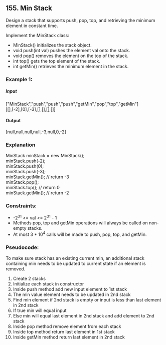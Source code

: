## 155. Min Stack

Design a stack that supports push, pop, top, and retrieving the minimum element in constant time.

Implement the MinStack class:

- MinStack() initializes the stack object.
- void push(int val) pushes the element val onto the stack.
- void pop() removes the element on the top of the stack.
- int top() gets the top element of the stack.
- int getMin() retrieves the minimum element in the stack.

### Example 1:

##### Input

["MinStack","push","push","push","getMin","pop","top","getMin"]\
[[],[-2],[0],[-3],[],[],[],[]]

#### Output

[null,null,null,null,-3,null,0,-2]

### Explanation

MinStack minStack = new MinStack();\
minStack.push(-2);\
minStack.push(0);\
minStack.push(-3);\
minStack.getMin(); // return -3\
minStack.pop();\
minStack.top();    // return 0\
minStack.getMin(); // return -2

### Constraints:

- -2<sup>31</sup> <= val <= 2<sup>31</sup> - 1
- Methods pop, top and getMin operations will always be called on non-empty stacks.
- At most 3 * 10<sup>4</sup> calls will be made to push, pop, top, and getMin.


### Pseudocode:

To make sure stack has an existing current min, an additional stack 
containing min needs to be updated to current state if an element is removed.
1. Create 2 stacks
2. Initialize each stack in constructor 
3. Inside push method add new input element to 1st stack
4. The min value element needs to be updated in 2nd stack
5. Find min element if 2nd stack is empty or input is less than last element in 2nd stack
6. If true min will equal input
7. Else min will equal last element in 2nd stack and add element to 2nd stack
8. Inside pop method remove element from each stack
9. Inside top method return last element in 1st stack
10. Inside getMin method return last element in 2nd stack